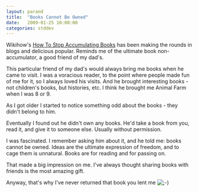 ```yaml
---
layout: parand
title:  "Books Cannot Be Owned"
date:   2009-01-25 10:00:00
categories: stddev
---
```

Wikihow's [How To Stop Accumulating Books](/web/20090201172627/http://www.wikihow.com/Stop-Accumulating-Books) has been making the rounds in blogs and delicious popular. Reminds me of the ultimate book non-accumulator, a good friend of my dad's.

This particular friend of my dad's would always bring me books when he came to visit. I was a voracious reader, to the point where people made fun of me for it, so I always loved his visits. And he brought interesting books - not children's books, but histories, etc. I think he brought me Animal Farm when I was 8 or 9.

As I got older I started to notice something odd about the books - they didn't belong to him.

Eventually I found out he didn't own any books. He'd take a book from you, read it, and give it to someone else. Usually without permission.

I was fascinated. I remember asking him about it, and he told me: books cannot be owned. Ideas are the ultimate expression of freedom, and to cage them is unnatural. Books are for reading and for passing on.

That made a big impression on me. I've always thought sharing books with friends is the most amazing gift.

Anyway, that's why I've never returned that book you lent me ![;-\)](/web/20090201172627im_/http://parand.com/say/wp-includes/images/smilies/icon_wink.gif)

